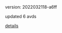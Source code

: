 version: 2022032118-a6ff

updated 6 avds

[details](https://github.com/0x74f917491bfa7ebfa379/ali_avd_db/blob/master/change_log/2022/03/21/18/a6ff.txt)